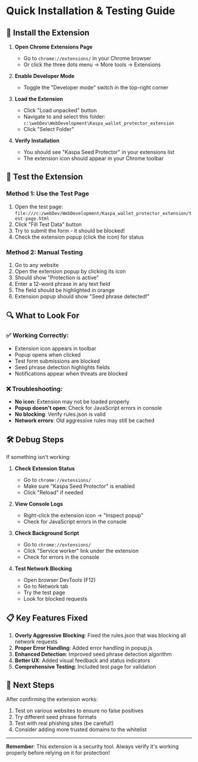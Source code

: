 # Quick Installation & Testing Guide

## 🚀 Install the Extension

1. **Open Chrome Extensions Page**
   - Go to `chrome://extensions/` in your Chrome browser
   - Or click the three dots menu → More tools → Extensions

2. **Enable Developer Mode**
   - Toggle the "Developer mode" switch in the top-right corner

3. **Load the Extension**
   - Click "Load unpacked" button
   - Navigate to and select this folder: `c:\webDev\WebDevelopment\Kaspa_wallet_protector_extension`
   - Click "Select Folder"

4. **Verify Installation**
   - You should see "Kaspa Seed Protector" in your extensions list
   - The extension icon should appear in your Chrome toolbar

## 🧪 Test the Extension

### Method 1: Use the Test Page
1. Open the test page: `file:///c:/webDev/WebDevelopment/Kaspa_wallet_protector_extension/test-page.html`
2. Click "Fill Test Data" button
3. Try to submit the form - it should be blocked!
4. Check the extension popup (click the icon) for status

### Method 2: Manual Testing
1. Go to any website
2. Open the extension popup by clicking its icon
3. Should show "Protection is active"
4. Enter a 12-word phrase in any text field
5. The field should be highlighted in orange
6. Extension popup should show "Seed phrase detected!"

## 🔍 What to Look For

### ✅ Working Correctly:
- Extension icon appears in toolbar
- Popup opens when clicked
- Test form submissions are blocked
- Seed phrase detection highlights fields
- Notifications appear when threats are blocked

### ❌ Troubleshooting:
- **No icon**: Extension may not be loaded properly
- **Popup doesn't open**: Check for JavaScript errors in console
- **No blocking**: Verify rules.json is valid
- **Network errors**: Old aggressive rules may still be cached

## 🛠️ Debug Steps

If something isn't working:

1. **Check Extension Status**
   - Go to `chrome://extensions/`
   - Make sure "Kaspa Seed Protector" is enabled
   - Click "Reload" if needed

2. **View Console Logs**
   - Right-click the extension icon → "Inspect popup"
   - Check for JavaScript errors in the console

3. **Check Background Script**
   - Go to `chrome://extensions/`
   - Click "Service worker" link under the extension
   - Check for errors in the console

4. **Test Network Blocking**
   - Open browser DevTools (F12)
   - Go to Network tab
   - Try the test page
   - Look for blocked requests

## 📋 Key Features Fixed

1. **Overly Aggressive Blocking**: Fixed the rules.json that was blocking all network requests
2. **Proper Error Handling**: Added error handling in popup.js
3. **Enhanced Detection**: Improved seed phrase detection algorithm
4. **Better UX**: Added visual feedback and status indicators
5. **Comprehensive Testing**: Included test page for validation

## 🎯 Next Steps

After confirming the extension works:
1. Test on various websites to ensure no false positives
2. Try different seed phrase formats
3. Test with real phishing sites (be careful!)
4. Consider adding more trusted domains to the whitelist

---

**Remember**: This extension is a security tool. Always verify it's working properly before relying on it for protection!
